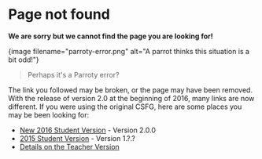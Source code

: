 # Page not found

**We are sorry but we cannot find the page you are looking for!**

{image filename="parroty-error.png" alt="A parrot thinks this situation is a bit odd!"}

> Perhaps it's a Parroty error?

The link you followed may be broken, or the page may have been removed. With the release of version 2.0 at the beginning of 2016, many links are now different. If you were using the original CSFG, here are some places you may be been looking for:

- [New 2016 Student Version](http://www.csfieldguide.org.nz/en/) - Version 2.0.0
- [2015 Student Version](http://www.csfieldguide.org.nz/releases/1.9.9/) - Version 1.?.?
- [Details on the Teacher Version](http://www.csfieldguide.org.nz/en/about.html)
